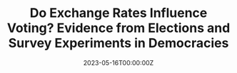 ---
abstract: ""
authors:
- Dennis P. Quinn
- Thomas Sattler
- admin
date: "2023-05-16T00:00:00Z"
doi: "https://doi.org/10.1017/S002081832300022X"
tags: ["select"]
featured: false
projects: []
publication: '***International Organization***, 77(4)'
publication_short: ""
publication_types:
- "2"
publishDate: "2023-07-22T00:00:00Z"
#slides: example
#summary: This is the summary.
title: 'Do Exchange Rates Influence Voting? Evidence from Elections and Survey Experiments in Democracies'
url_code: ""
url_dataset: ""
url_pdf: files/Quinn_Sattler_Weymouth-2023.pdf
url_poster: ""
url_project: ""
#url_slides: ""
url_source: ""
url_video: ""
---